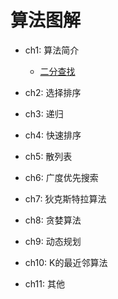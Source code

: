 # 算法图解
* ch1: 算法简介

   * [二分查找](https://github.com/lgjlife/Algorithm-Exercise/blob/master/src/book5/ch1/BinarySearch.java)
   
* ch2: 选择排序
* ch3: 递归
* ch4: 快速排序
* ch5: 散列表
* ch6: 广度优先搜索
* ch7: 狄克斯特拉算法
* ch8: 贪婪算法
* ch9: 动态规划
* ch10: K的最近邻算法
* ch11: 其他


